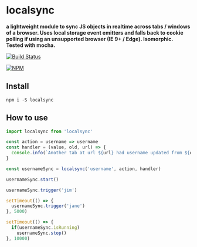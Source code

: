 # localsync

**a lightweight module to sync JS objects in realtime across tabs / windows of a browser. Uses local storage event emitters and falls back to cookie polling if using an unsupported browser (IE 9+ / Edge). Isomorphic. Tested with mocha.**

[![Build Status](https://travis-ci.org/noderaider/localsync.svg?branch=master)](https://travis-ci.org/noderaider/localsync)

[![NPM](https://nodei.co/npm/localsync.png?stars=true&downloads=true)](https://nodei.co/npm/localsync/)

## Install

`npm i -S localsync`


## How to use

```js
import localsync from 'localsync'

const action = username => username
const handler = (value, old, url) => {
  console.info(`Another tab at url ${url} had username updated from ${old.username} to ${value.username}.`)
}

const usernameSync = localsync('username', action, handler)

usernameSync.start()

usernameSync.trigger('jim')

setTimeout(() => {
  usernameSync.trigger('jane')
}, 5000)

setTimeout(() => {
  if(usernameSync.isRunning)
    usernameSync.stop()
}, 10000)
```
